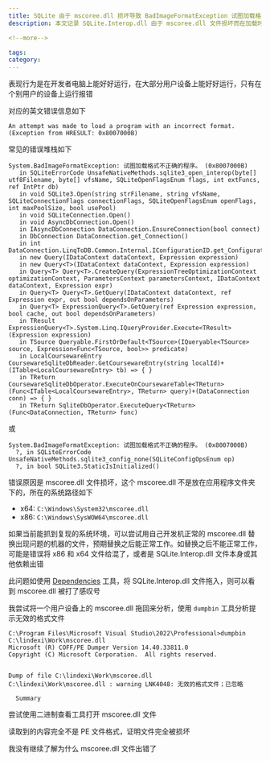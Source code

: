 ```yaml
---
title: SQLite 由于 mscoree.dll 损坏导致 BadImageFormatException 试图加载格式不正确的程序
description: 本文记录 SQLite.Interop.dll 由于 mscoree.dll 文件损坏而在加载时抛出 BadImageFormatException 错误，错误信息是 0x8007000B 试图加载格式不正确的程序

<!--more-->

tags: 
category: 
---
```


<!-- CreateTime:2024/09/05 07:21:42 -->

<!-- 发布 -->
<!-- 博客 -->

表现行为是在开发者电脑上能好好运行，在大部分用户设备上能好好运行，只有在个别用户的设备上运行报错

对应的英文错误信息如下

```
An attempt was made to load a program with an incorrect format. (Exception from HRESULT: 0x8007000B)
```

常见的错误堆栈如下

```
System.BadImageFormatException: 试图加载格式不正确的程序。 (0x8007000B)
   in SQLiteErrorCode UnsafeNativeMethods.sqlite3_open_interop(byte[] utf8Filename, byte[] vfsName, SQLiteOpenFlagsEnum flags, int extFuncs, ref IntPtr db)
   in void SQLite3.Open(string strFilename, string vfsName, SQLiteConnectionFlags connectionFlags, SQLiteOpenFlagsEnum openFlags, int maxPoolSize, bool usePool)
   in void SQLiteConnection.Open()
   in void AsyncDbConnection.Open()
   in IAsyncDbConnection DataConnection.EnsureConnection(bool connect)
   in DbConnection DataConnection.get_Connection()
   in int DataConnection.LinqToDB.Common.Internal.IConfigurationID.get_ConfigurationID()
   in new Query(IDataContext dataContext, Expression expression)
   in new Query<T>(IDataContext dataContext, Expression expression)
   in Query<T> Query<T>.CreateQuery(ExpressionTreeOptimizationContext optimizationContext, ParametersContext parametersContext, IDataContext dataContext, Expression expr)
   in Query<T> Query<T>.GetQuery(IDataContext dataContext, ref Expression expr, out bool dependsOnParameters)
   in Query<T> ExpressionQuery<T>.GetQuery(ref Expression expression, bool cache, out bool dependsOnParameters)
   in TResult ExpressionQuery<T>.System.Linq.IQueryProvider.Execute<TResult>(Expression expression)
   in TSource Queryable.FirstOrDefault<TSource>(IQueryable<TSource> source, Expression<Func<TSource, bool>> predicate)
   in LocalCoursewareEntry CoursewareSqliteDbReader.GetCoursewareEntry(string localId)+(ITable<LocalCoursewareEntry> tb) => { }
   in TReturn CoursewareSqliteDbOperator.ExecuteOnCoursewareTable<TReturn>(Func<ITable<LocalCoursewareEntry>, TReturn> query)+(DataConnection conn) => { }
   in TReturn SqliteDbOperator.ExecuteQuery<TReturn>(Func<DataConnection, TReturn> func)
```

或

```
System.BadImageFormatException: 试图加载格式不正确的程序。 (0x8007000B)
  ?, in SQLiteErrorCode UnsafeNativeMethods.sqlite3_config_none(SQLiteConfigOpsEnum op)
  ?, in bool SQLite3.StaticIsInitialized()
```

错误原因是 mscoree.dll 文件损坏，这个 mscoree.dll 不是放在应用程序文件夹下的，所在的系统路径如下

- x64: `C:\Windows\System32\mscoree.dll`
- x86: `C:\Windows\SysWOW64\mscoree.dll`

如果当前能抓到复现的系统环境，可以尝试用自己开发机正常的 mscoree.dll 替换出现问题的机器的文件，预期替换之后能正常工作。如替换之后不能正常工作，可能是错误将 x86 和 x64 文件给混了，或者是 SQLite.Interop.dll 文件本身或其他依赖出错

此问题如使用 [Dependencies](https://github.com/lucasg/Dependencies) 工具，将 SQLite.Interop.dll 文件拖入，则可以看到 mscoree.dll 被打了感叹号

我尝试将一个用户设备上的 mscoree.dll 拖回来分析，使用 `dumpbin` 工具分析提示无效的格式文件

```
C:\Program Files\Microsoft Visual Studio\2022\Professional>dumpbin C:\lindexi\Work\mscoree.dll
Microsoft (R) COFF/PE Dumper Version 14.40.33811.0
Copyright (C) Microsoft Corporation.  All rights reserved.


Dump of file C:\lindexi\Work\mscoree.dll
C:\lindexi\Work\mscoree.dll : warning LNK4048: 无效的格式文件；已忽略

  Summary
```

尝试使用二进制查看工具打开 mscoree.dll 文件

读取到的内容完全不是 PE 文件格式，证明文件完全被损坏

我没有继续了解为什么 mscoree.dll 文件出错了

